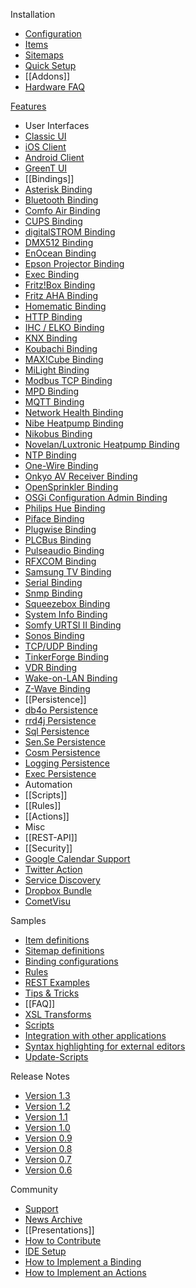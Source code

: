 Installation
 * [Configuration](Configuring-the-openHAB-runtime)
 * [Items](Explanation-of-Items)
 * [Sitemaps](Explanation-of-Sitemaps)
 * [Quick Setup](Quick-Setup-an-openHAB-Server)
 * [[Addons]]
 * [Hardware FAQ](Hardware-FAQ)

[Features](Feature-Overview)
 * User Interfaces
  * [Classic UI](Web-AppUI)
  * [iOS Client](iOS-UI)
  * [Android Client](HABDroid)
  * [GreenT UI](TouchUI)
 * [[Bindings]]
  * [Asterisk Binding](Asterisk-Binding)
  * [Bluetooth Binding](Bluetooth-Binding)
  * [Comfo Air Binding](Comfo-Air-Binding)
  * [CUPS Binding](CUPS-Binding)
  * [digitalSTROM Binding](digitalSTROM-Binding)
  * [DMX512 Binding](DMX-Binding)
  * [EnOcean Binding](EnOcean-Binding)
  * [Epson Projector Binding](Epson-Projector-Binding)
  * [Exec Binding](Exec-Binding)
  * [Fritz!Box Binding](Fritz-Box-Binding)
  * [Fritz AHA Binding](Fritz-AHA-Binding)
  * [Homematic Binding](Homematic-Binding)
  * [HTTP Binding](Http-Binding)
  * [IHC / ELKO Binding](IHC-Binding)
  * [KNX Binding](KNX-Binding)
  * [Koubachi Binding](Koubachi-Binding)
  * [MAX!Cube Binding](Max-Cube-Binding)
  * [MiLight Binding](Milight-Binding)
  * [Modbus TCP Binding](Modbus-Tcp-Binding)
  * [MPD Binding](Mpd-Binding)
  * [MQTT Binding](MQTT-Binding)
  * [Network Health Binding](Network-Health-Binding)
  * [Nibe Heatpump Binding](Nibe-Heat-Pump-Binding)
  * [Nikobus Binding](Nikobus-Binding)
  * [Novelan/Luxtronic Heatpump Binding](Novelan-Heat-PumpB-inding)
  * [NTP Binding](Ntp-Binding)
  * [One-Wire Binding](One-Wire-Binding)
  * [Onkyo AV Receiver Binding](Onkyo-Binding)
  * [OpenSprinkler Binding](Open-Sprinkler)
  * [OSGi Configuration Admin Binding](Config-Admin-Binding)
  * [Philips Hue Binding](Hue-Binding)
  * [Piface Binding](Piface-Binding)
  * [Plugwise Binding](Plugwise-Binding)
  * [PLCBus Binding](PLC-Bus-Binding)
  * [Pulseaudio Binding](Pulseaudio-Binding)
  * [RFXCOM Binding](RFXCOM-Binding)
  * [Samsung TV Binding](Samsung-TV-Binding)
  * [Serial Binding](Serial-Binding)
  * [Snmp Binding](Snmp-Binding)
  * [Squeezebox Binding](Squeezebox-Binding)
  * [System Info Binding](Systeminfo-Binding)
  * [Somfy URTSI II Binding](URTSI-Binding)
  * [Sonos Binding](Sonos-Binding)
  * [TCP/UDP Binding](TCP-Binding)
  * [TinkerForge Binding](Tinkerforge-Binding)
  * [VDR Binding](VDR-Binding)
  * [Wake-on-LAN Binding](WoL-Binding)
  * [Z-Wave Binding](Z-Wave-Binding)
 * [[Persistence]]
  * [db4o Persistence](db4o-Persistence)
  * [rrd4j Persistence](rrd4j-Persistence)
  * [Sql Persistence](Sql-Persistence)
  * [Sen.Se Persistence](Sense-Persistence)
  * [Cosm Persistence](Cosm-Persistence)
  * [Logging Persistence](Logging-Persistence)
  * [Exec Persistence](Exec-Persistence)
 * Automation
  * [[Scripts]]
  * [[Rules]]
  * [[Actions]]
 * Misc
  * [[REST-API]]
  * [[Security]]
  * [Google Calendar Support](GCal-Binding)
  * [Twitter Action](Twitter-Action)
  * [Service Discovery](Service-Discovery)
  * [Dropbox Bundle](Dropbox-IO)
  * [CometVisu](Comet-Visu)

Samples
 * [Item definitions](Samples-Item-Definitions)
 * [Sitemap definitions](Samples-Sitemap-Definitions)
 * [Binding configurations](Samples-Binding-Config)
 * [Rules](Samples-Rules)
 * [REST Examples](Samples-REST)
 * [Tips & Tricks](Samples-Tricks)
 * [[FAQ]]
 * [XSL Transforms](Samples-XSLT-Transformations)
 * [Scripts](Samples-Scripts)
 * [Integration with other applications](Samples-Integration)
 * [Syntax highlighting for external editors](Syntax-Highlighting)
 * [Update-Scripts](openhab-Get-Snapshot)

Release Notes
 * [Version 1.3](Release-Notes-13)
 * [Version 1.2](Release-Notes-12)
 * [Version 1.1](Release-Notes-11)
 * [Version 1.0](Release-Notes-10)
 * [Version 0.9](Release-Notes-09)
 * [Version 0.8](Release-Notes-08)
 * [Version 0.7](ReleaseNotes-07)
 * [Version 0.6](ReleaseNotes-06)

Community
 * [Support](Support-options-for-openHAB)
 * [News Archive](News-Archive)
 * [[Presentations]]
 * [How to Contribute](How-To-Contribute)
 * [IDE Setup](IDE-Setup)
 * [How to Implement a Binding](How-To-Implement-A-Binding)
 * [How to Implement an Actions](How-To-Implement-An-Action)
